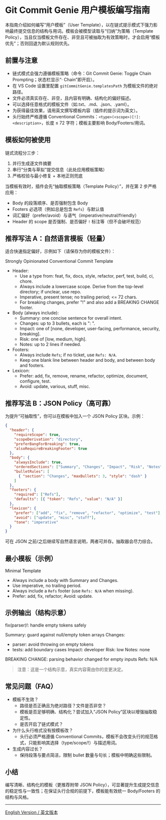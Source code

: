 # Git Commit Genie 用户模板编写指南

本指南介绍如何编写“用户模板”（User Template），以在链式提示模式下强力影响最终提交信息的结构与用词。模板会被模型读取与“归纳”为策略（Template Policy），当且仅当模板文件存在、非空且可被抽取为有效策略时，才会启用“模板优先”；否则回退为默认规则优先。

## 前置与注意

- 链式模式会强力遵循模板策略（命令：Git Commit Genie: Toggle Chain Prompting；状态栏显示“· Chain”即开启）。
- 在 VS Code 设置里配置 `gitCommitGenie.templatesPath` 为模板文件的绝对路径。
- 文件必须真实存在、非空，且内容有明确、结构化的偏好描述。
- 可以选择任意格式的模板文件（如.txt、.md、.json、.yaml）。
- 为获得最佳效果，请用英文撰写模板内容（插件的提示词为英文）。
- 头行始终严格遵循 Conventional Commits：`<type>(<scope>)[!]: <description>`，长度 ≤ 72 字符；模板主要影响 Body/Footers/用词。

## 模板如何被使用

链式流程分三步：
1) 并行生成逐文件摘要
2) 串行“分类与草拟”提交信息（此处应用模板策略）
3) 严格校验与最小修复 + 本地正则兜底

当模板有效时，插件会先“抽取模板策略（Template Policy）”，并在第 2 步严格应用：

- Body 的段落顺序、是否强制包含 Body
- Footers 必选项（例如总是包含 `Refs`）与默认值
- 词汇偏好（prefer/avoid）与语气（imperative/neutral/friendly）
- Header 的 scope 是否强制、是否偏好 `!` 标注等（但不会破坏规范）

## 推荐写法 A：自然语言模板（轻量）

适合快速指定偏好，示例如下（请保存为你的模板文件）：

Strongly Opinionated Conventional Commit Template
- Header:
  - Use a type from: feat, fix, docs, style, refactor, perf, test, build, ci, chore.
  - Always include a lowercase scope. Derive from the top-level directory; if unclear, use repo.
  - Imperative, present tense; no trailing period; <= 72 chars.
  - For breaking changes, prefer "!" and also add a BREAKING CHANGE footer.
- Body (always include):
  - Summary: one concise sentence for overall intent.
  - Changes: up to 3 bullets, each is "<file-or-scope>: <concise change>".
  - Impact: one of [none, developer, user-facing, performance, security, breaking].
  - Risk: one of [low, medium, high].
  - Notes: up to 2 lines if needed.
- Footers:
  - Always include `Refs`; if no ticket, use `Refs: N/A`.
  - Keep one blank line between header and body, and between body and footers.
- Lexicon:
  - Prefer: add, fix, remove, rename, refactor, optimize, document, configure, test.
  - Avoid: update, various, stuff, misc.

## 推荐写法 B：JSON Policy（高可靠）

为提升“可抽取性”，你可以在模板中加入一个 JSON Policy 区块。示例：

```json
{
  "header": {
    "requireScope": true,
    "scopeDerivation": "directory",
    "preferBangForBreaking": true,
    "alsoRequireBreakingFooter": true
  },
  "body": {
    "alwaysInclude": true,
    "orderedSections": ["Summary", "Changes", "Impact", "Risk", "Notes"],
    "bulletRules": [
      { "section": "Changes", "maxBullets": 3, "style": "dash" }
    ]
  },
  "footers": {
    "required": ["Refs"],
    "defaults": [{ "token": "Refs", "value": "N/A" }]
  },
  "lexicon": {
    "prefer": ["add", "fix", "remove", "refactor", "optimize", "test"],
    "avoid": ["update", "misc", "stuff"],
    "tone": "imperative"
  }
}
```

可在 JSON 之前/之后继续写自然语言说明，两者可并存。抽取器会尽力综合。

## 最小模板（示例）

Minimal Template
- Always include a body with Summary and Changes.
- Use imperative, no trailing period.
- Always include a `Refs` footer (use `Refs: N/A` when missing).
- Prefer: add, fix, refactor; Avoid: update.

## 示例输出（结构示意）

fix(parser)!: handle empty tokens safely

Summary: guard against null/empty token arrays
Changes:
- parser: avoid throwing on empty tokens
- tests: add boundary cases
Impact: developer
Risk: low
Notes: none

BREAKING CHANGE: parsing behavior changed for empty inputs
Refs: N/A

> 注意：这是一个结构示意，真实内容需由你的变更决定。

## 常见问题（FAQ）

- 模板不生效？
  - 路径是否正确且为绝对路径？文件是否非空？
  - 模板是否足够明确、结构化？尝试加入“JSON Policy”区块以增强抽取稳定性。
  - 是否开启了链式模式？
- 为什么头行格式没有按模板改？
  - 头行必须严格遵循 Conventional Commits，模板不会改变头行的规范格式，只能影响其选择（type/scope/!）与描述用词。
- 生成内容过长？
  - 保持段落与要点简洁，限制 bullet 数量与句长；模板中明确这些限制。

## 小结

编写清晰、结构化的模板（更推荐附带 JSON Policy），可显著提升生成提交信息的稳定性与一致性；在保证头行合规的前提下，模板能有效统一 Body/Footers 的结构与风格。

---

[English Version / 英文版本](./user-template-guide.md)
